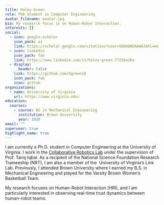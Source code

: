 ```yaml
---
title: Haley Green
role: PhD Student in Computer Engineering
avatar_filename: avatar.jpg
bio: My research focus is on Human-Robot Interaction.
interests: []
social:
  - icon: google-scholar
    icon_pack: ai
    link: https://scholar.google.com/citations?user=58UmQ0EAAAAJ&hl=en
  - icon: linkedin
    icon_pack: fab
    link: https://www.linkedin.com/in/haley-green-7725ba16a
  - display:
      header: false
    link: https://github.com/hgreen16
    icon_pack: fab
    icon: github
organizations:
  - name: University of Virginia
    url: https://www.virginia.edu/
education:
  courses:
    - course: BS in Mechanical Engineering
      institution: Brown University
      year: 2020
email: ""
superuser: true
highlight_name: true
---
```

I am currently a Ph.D. student in Computer Engineering at the University of Virginia. I work in the [Collaborative Robotics Lab](https://www.collabrobotics.com/) under the supervision of Prof. Tariq Iqbal. As a recipient of the National Science Foundation Research Traineeship (NRT), I am also a member of the  University of Virginia’s Link Lab. Previously, I attended Brown University where I earned my B.S. in Mechanical Engineering and played for the Varsity Brown Women’s Basketball Team.

My research focuses on Human-Robot Interaction (HRI), and I am particularly interested in observing real-time trust dynamics between human-robot teams.